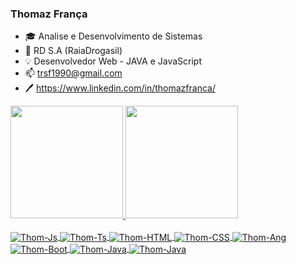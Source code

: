 ### Thomaz França

- 🎓 Analise e Desenvolvimento de Sistemas
- 💼 RD S.A (RaiaDrogasil)
- 💡  Desenvolvedor Web  - JAVA e JavaScript
- 📫 trsf1990@gmail.com
- 🖊️ https://www.linkedin.com/in/thomazfranca/
 <div>
  <a href="https://github.com/thomazfranca">
  <img height="180em" src="https://github-readme-stats.vercel.app/api?username=thomazfranca&show_icons=true&theme=dark&include_all_commits=true&count_private=true"/>
  <img height="180em" src="https://github-readme-stats.vercel.app/api/top-langs/?username=thomazfranca&layout=compact&langs_count=7&theme=dark"/>
</div>
  
<div style="display: inline_block"><br>
  <img align="center" alt="Thom-Js" height="" width="" src="https://img.shields.io/badge/JavaScript-F7DF1E?style=for-the-badge&logo=javascript&logoColor=black">
  <img align="center" alt="Thom-Ts" height="" width="" src="https://img.shields.io/badge/TypeScript-007ACC?style=for-the-badge&logo=typescript&logoColor=white">
  <img align="center" alt="Thom-HTML" height="" width="" src="https://img.shields.io/badge/HTML5-E34F26?style=for-the-badge&logo=html5&logoColor=white">
  <img align="center" alt="Thom-CSS" height="" width="" src="https://img.shields.io/badge/CSS3-1572B6?style=for-the-badge&logo=css3&logoColor=white">
  <img align="center" alt="Thom-Ang" height="" width="" src="https://img.shields.io/badge/Angular-DD0031?style=for-the-badge&logo=angular&logoColor=white">
  <img align="center" alt="Thom-Boot" height="" width="" src="https://img.shields.io/badge/Bootstrap-563D7C?style=for-the-badge&logo=bootstrap&logoColor=white">
  <img align="center" alt="Thom-Java" height="" width="" src="https://img.shields.io/badge/Java-ED8B00?style=for-the-badge&logo=java&logoColor=white">
  <img align="center" alt="Thom-Java" height="" width="" src="https://img.shields.io/badge/Spring-6DB33F?style=for-the-badge&logo=spring&logoColor=white">
 
       
       
 </div>


